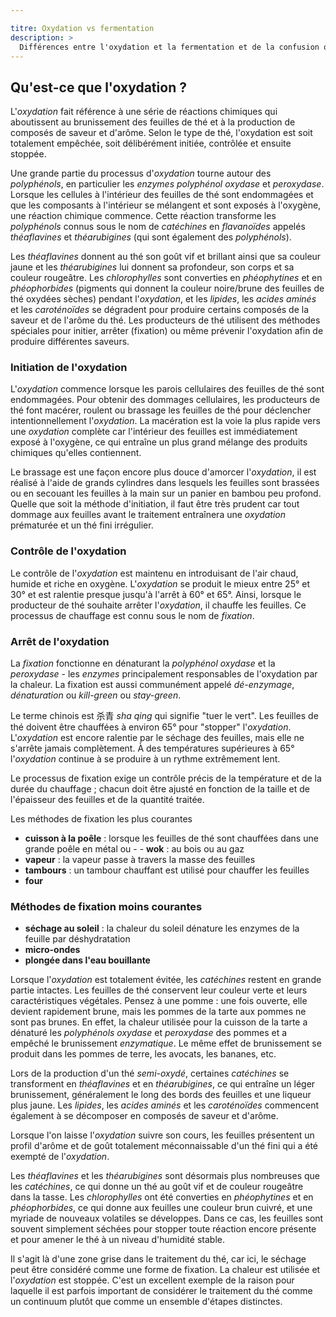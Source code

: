 ```yaml
---

titre: Oxydation vs fermentation
description: >
  Différences entre l'oxydation et la fermentation et de la confusion qui entoure ces deux termes dans le monde du thé
---
```


## Qu'est-ce que l'oxydation ?

L'_oxydation_ fait référence à une série de réactions chimiques qui aboutissent au brunissement des feuilles de thé et à la production de composés de saveur et d'arôme. Selon le type de thé, l'oxydation est soit totalement empêchée, soit délibérément initiée, contrôlée et ensuite stoppée.

Une grande partie du processus d'_oxydation_ tourne autour des _polyphénols_, en particulier les _enzymes polyphénol oxydase_ et _peroxydase_. Lorsque les cellules à l'intérieur des feuilles de thé sont endommagées et que les composants à l'intérieur se mélangent et sont exposés à l'oxygène, une réaction chimique commence. Cette réaction transforme les _polyphénols_ connus sous le nom de _catéchines_ en _flavanoïdes_ appelés _théaflavines_ et _théarubigines_ (qui sont également des _polyphénols_).

Les _théaflavines_ donnent au thé son goût vif et brillant ainsi que sa couleur jaune et les _théarubigines_ lui donnent sa profondeur, son corps et sa couleur rougeâtre. Les _chlorophylles_ sont converties en _phéophytines_ et en _phéophorbides_ (pigments qui donnent la couleur noire/brune des feuilles de thé oxydées sèches) pendant l'_oxydation_, et les _lipides_, les _acides aminés_ et les _caroténoïdes_ se dégradent pour produire certains composés de la saveur et de l'arôme du thé. Les producteurs de thé utilisent des méthodes spéciales pour initier, arrêter (fixation) ou même prévenir l'oxydation afin de produire différentes saveurs.

### Initiation de l'oxydation

L'_oxydation_ commence lorsque les parois cellulaires des feuilles de thé sont endommagées. Pour obtenir des dommages cellulaires, les producteurs de thé font macérer, roulent ou brassage les feuilles de thé pour déclencher intentionnellement l'_oxydation_. La macération est la voie la plus rapide vers une _oxydation_ complète car l'intérieur des feuilles est immédiatement exposé à l'oxygène, ce qui entraîne un plus grand mélange des produits chimiques qu'elles contiennent.

Le brassage est une façon encore plus douce d'amorcer l'_oxydation_, il est réalisé à l'aide de grands cylindres dans lesquels les feuilles sont brassées ou en secouant les feuilles à la main sur un panier en bambou peu profond. Quelle que soit la méthode d'initiation, il faut être très prudent car tout dommage aux feuilles avant le traitement entraînera une _oxydation_ prématurée et un thé fini irrégulier.

### Contrôle de l'oxydation

Le contrôle de l'_oxydation_ est maintenu en introduisant de l'air chaud, humide et riche en oxygène. L'_oxydation_ se produit le mieux entre 25° et 30° et est ralentie presque jusqu'à l'arrêt à 60° et 65°. Ainsi, lorsque le producteur de thé souhaite arrêter l'_oxydation_, il chauffe les feuilles. Ce processus de chauffage est connu sous le nom de _fixation_.

### Arrêt de l'oxydation

La _fixation_ fonctionne en dénaturant la _polyphénol oxydase_ et la _peroxydase_ - les _enzymes_ principalement responsables de l'oxydation par la chaleur. La fixation est aussi communément appelé _dé-enzymage_, _dénaturation_ ou _kill-green_ ou _stay-green_.

Le terme chinois est 杀青 _sha qing_ qui signifie "tuer le vert". Les feuilles de thé doivent être chauffées à environ 65° pour "stopper" l'_oxydation_. L'_oxydation_ est encore ralentie par le séchage des feuilles, mais elle ne s'arrête jamais complètement. À des températures supérieures à 65° l'_oxydation_ continue à se produire à un rythme extrêmement lent.

Le processus de fixation exige un contrôle précis de la température et de la durée du chauffage ; chacun doit être ajusté en fonction de la taille et de l'épaisseur des feuilles et de la quantité traitée.

Les méthodes de fixation les plus courantes

- **cuisson à la poêle** : lorsque les feuilles de thé sont chauffées dans une grande poêle en métal ou - - **wok** : au bois ou au gaz
- **vapeur** : la vapeur passe à travers la masse des feuilles
- **tambours** : un tambour chauffant est utilisé pour chauffer les feuilles
- **four**

### Méthodes de fixation moins courantes

- **séchage au soleil** : la chaleur du soleil dénature les enzymes de la feuille par déshydratation
- **micro-ondes**
- **plongée dans l'eau bouillante**

Lorsque l'_oxydation_ est totalement évitée, les _catéchines_ restent en grande partie intactes. Les feuilles de thé conservent leur couleur verte et leurs caractéristiques végétales. Pensez à une pomme : une fois ouverte, elle devient rapidement brune, mais les pommes de la tarte aux pommes ne sont pas brunes. En effet, la chaleur utilisée pour la cuisson de la tarte a dénaturé les _polyphénols oxydase_ et _peroxydase_ des pommes et a empêché le brunissement _enzymatique_. Le même effet de brunissement se produit dans les pommes de terre, les avocats, les bananes, etc.

Lors de la production d'un thé _semi-oxydé_, certaines _catéchines_ se transforment en _théaflavines_ et en _théarubigines_, ce qui entraîne un léger brunissement, généralement le long des bords des feuilles et une liqueur plus jaune. Les _lipides_, les _acides aminés_ et les _caroténoïdes_ commencent également à se décomposer en composés de saveur et d'arôme.

Lorsque l'on laisse l'_oxydation_ suivre son cours, les feuilles présentent un profil d'arôme et de goût totalement méconnaissable d'un thé fini qui a été exempté de l'_oxydation_.

Les _théaflavines_ et les _théarubigines_ sont désormais plus nombreuses que les _catéchines_, ce qui donne un thé au goût vif et de couleur rougeâtre dans la tasse. Les _chlorophylles_ ont été converties en _phéophytines_ et en _phéophorbides_, ce qui donne aux feuilles une couleur brun cuivré, et une myriade de nouveaux volatiles se développes. Dans ce cas, les feuilles sont souvent simplement séchées pour stopper toute réaction encore présente et pour amener le thé à un niveau d'humidité stable.

Il s'agit là d'une zone grise dans le traitement du thé, car ici, le séchage peut être considéré comme une forme de fixation. La chaleur est utilisée et l'_oxydation_ est stoppée. C'est un excellent exemple de la raison pour laquelle il est parfois important de considérer le traitement du thé comme un continuum plutôt que comme un ensemble d'étapes distinctes.
